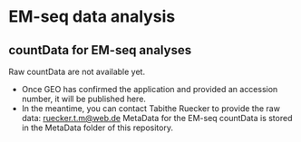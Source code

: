 # EM-seq data analysis

## countData for EM-seq analyses
Raw countData are not available yet.
- Once GEO has confirmed the application and provided an accession number, it will be published here.
- In the meantime, you can contact Tabithe Ruecker to provide the raw data: ruecker.t.m@web.de
MetaData for the EM-seq countData is stored in the MetaData folder of this repository.
